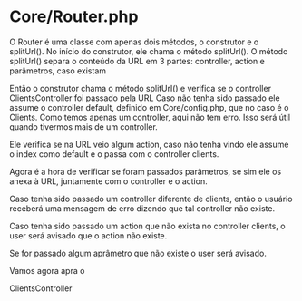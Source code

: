 # Core/Router.php

O Router é uma classe com apenas dois métodos, o construtor e o splitUrl().
No início do construtor, ele chama o método splitUrl().
O método splitUrl() separa o conteúdo da URL em 3 partes: controller, action e parâmetros, caso existam

Então o construtor chama o método splitUrl() e verifica se o controller ClientsController foi passado pela URL
Caso não tenha sido passado ele assume o controller default, definido em Core/config.php, que no caso é o Clients. Como temos apenas um controller, aqui não tem erro. Isso será útil quando tivermos mais de um controller.

Ele verifica  se na URL veio algum action, caso não tenha vindo ele assume o index como default e o passa com o controller clients.

Agora é a hora de verificar se foram passados parâmetros, se sim ele os anexa à URL, juntamente com o controller e o action.

Caso tenha sido passado um controller diferente de clients, então o usuário receberá uma mensagem de erro dizendo que tal controller não existe.

Caso tenha sido passado um action que não exista no controller clients, o user será avisado que o action não existe.

Se for passado algum aprâmetro que não existe o user será avisado.

Vamos agora apra o

ClientsController


